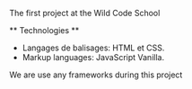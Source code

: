 The first project at the Wild Code School 

** Technologies **
- Langages de balisages: HTML et CSS.
- Markup languages: JavaScript Vanilla.

We are use any frameworks during this project 
